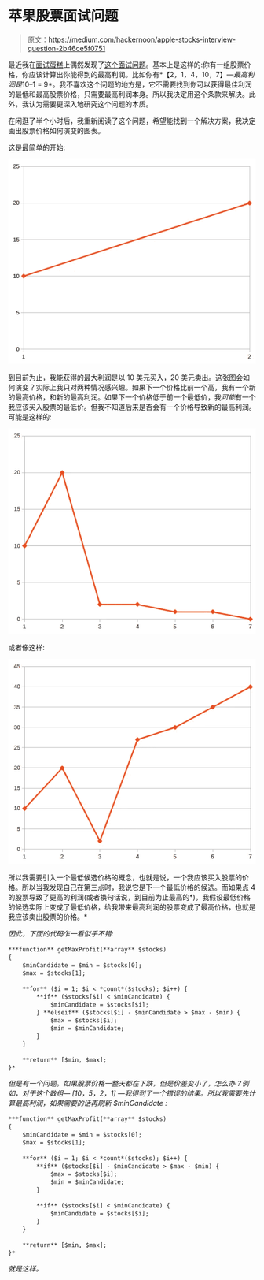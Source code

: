 # 苹果股票面试问题

> 原文：<https://medium.com/hackernoon/apple-stocks-interview-question-2b46ce5f0751>

最近我在[面试蛋糕](http://interviewcake.com)上偶然发现了[这个面试问题](https://www.interviewcake.com/question/php/stock-price)。基本上是这样的:你有一组股票价格，你应该计算出你能得到的最高利润。比如你有*【2，1，4，10，7】*—最高利润是*10–1 = 9*。我不喜欢这个问题的地方是，它不需要找到你可以获得最佳利润的最低和最高股票价格，只需要最高利润本身。所以我决定用这个条款来解决。此外，我认为需要更深入地研究这个问题的本质。

在闲逛了半个小时后，我重新阅读了这个问题，希望能找到一个解决方案，我决定画出股票价格如何演变的图表。

这是最简单的开始:

![](img/9f7eeb188a710fad4b7aac228450f821.png)

到目前为止，我能获得的最大利润是以 10 美元买入，20 美元卖出。这张图会如何演变？实际上我只对两种情况感兴趣。如果下一个价格比前一个高，我有一个新的最高价格，和新的最高利润。如果下一个价格低于前一个最低价，我*可能*有一个我应该买入股票的最低价。但我不知道后来是否会有一个价格导致新的最高利润。可能是这样的:

![](img/f5a6e2ad2c3b679aa3413dfe1e8c52ef.png)

或者像这样:

![](img/6549f4e3da11f9c342ee9f1afc94f731.png)

所以我需要引入一个最低候选价格的概念，也就是说，一个我应该买入股票的价格。所以当我发现自己在第三点时，我说它是下一个最低价格的候选。而如果点 4 的股票导致了更高的利润(或者换句话说，到目前为止最高的*)，我假设最低价格的候选实际上变成了最低价格，给我带来最高利润的股票变成了最高价格，也就是我应该卖出股票的价格。*

*因此，下面的代码乍一看似乎不错:*

```
***function** getMaxProfit(**array** $stocks)
{
    $minCandidate = $min = $stocks[0];
    $max = $stocks[1];

    **for** ($i = 1; $i < *count*($stocks); $i++) {
        **if** ($stocks[$i] < $minCandidate) {
            $minCandidate = $stocks[$i];
        } **elseif** ($stocks[$i] - $minCandidate > $max - $min) {
            $max = $stocks[$i];
            $min = $minCandidate;
        }
    }

    **return** [$min, $max];
}*
```

*但是有一个问题。如果股票价格一整天都在下跌，但是价差变小了，怎么办？例如，对于这个数组— *[10，5，2，1]* —我得到了一个错误的结果。所以我需要先计算最高利润，如果需要的话再刷新 *$minCandidate* :*

```
***function** getMaxProfit(**array** $stocks)
{
    $minCandidate = $min = $stocks[0];
    $max = $stocks[1];

    **for** ($i = 1; $i < *count*($stocks); $i++) {
        **if** ($stocks[$i] - $minCandidate > $max - $min) {
            $max = $stocks[$i];
            $min = $minCandidate;
        }

        **if** ($stocks[$i] < $minCandidate) {
            $minCandidate = $stocks[$i];
        }
    }

    **return** [$min, $max];
}*
```

*就是这样。*